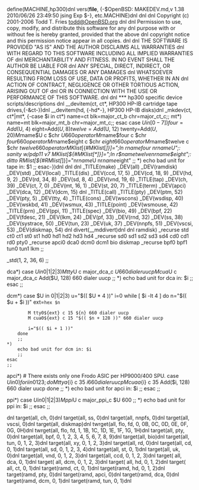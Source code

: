 define(MACHINE,hp300)dnl
vers(__file__,
	{-$OpenBSD: MAKEDEV.md,v 1.38 2010/06/26 23:49:50 jsing Exp $-},
etc.MACHINE)dnl
dnl
dnl Copyright (c) 2001-2006 Todd T. Fries <todd@OpenBSD.org>
dnl
dnl Permission to use, copy, modify, and distribute this software for any
dnl purpose with or without fee is hereby granted, provided that the above
dnl copyright notice and this permission notice appear in all copies.
dnl
dnl THE SOFTWARE IS PROVIDED "AS IS" AND THE AUTHOR DISCLAIMS ALL WARRANTIES
dnl WITH REGARD TO THIS SOFTWARE INCLUDING ALL IMPLIED WARRANTIES OF
dnl MERCHANTABILITY AND FITNESS. IN NO EVENT SHALL THE AUTHOR BE LIABLE FOR
dnl ANY SPECIAL, DIRECT, INDIRECT, OR CONSEQUENTIAL DAMAGES OR ANY DAMAGES
dnl WHATSOEVER RESULTING FROM LOSS OF USE, DATA OR PROFITS, WHETHER IN AN
dnl ACTION OF CONTRACT, NEGLIGENCE OR OTHER TORTIOUS ACTION, ARISING OUT OF
dnl OR IN CONNECTION WITH THE USE OR PERFORMANCE OF THIS SOFTWARE.
dnl
dnl *** hp300 specific device scripts/descriptions
dnl
__devitem(ct, ct*, HP300 HP-IB cartridge tape drives,{-\&ct-})dnl
__devitem(hd, {-hd*-}, HP300 HP-IB disks)dnl
_mkdev(ct, ct*|mt*,
{-case $i in
	ct*) name=ct blk=major_ct_b chr=major_ct_c;;
	mt*) name=mt blk=major_mt_b chr=major_mt_c;;
	esac
	case $U in
	[0-7])
		four=Add($U, 4) eight=Add($U, 8)
		twelve=Add($U, 12) twenty=Add($U, 20)
		M r$name$U	c $chr $U 660 operator
		M r$name$four	c $chr $four 660 operator
		M r$name$eight	c $chr $eight 660 operator
		M r$name$twelve	c $chr $twelve 660 operator
		MKlist[${#MKlist[*]}]=";ln r$name$four nr$name$U";: sanity w/pdp11 v7
		MKlist[${#MKlist[*]}]=";ln r$name$twelve nr$name$eight";: ditto
		RMlist[${#RMlist[*]}]="nr$name$U nr$name$eight"
		;;
	*)
		echo bad unit for tape in: $1
		;;
	esac-})dnl
dnl
dnl
_TITLE(make)
_DEV(all)
_DEV(ramdisk)
_DEV(std)
_DEV(local)
_TITLE(dis)
_DEV(ccd, 17, 5)
_DEV(cd, 18, 9)
_DEV(hd, 9, 2)
_DEV(rd, 34, 8)
_DEV(sd, 8, 4)
_DEV(vnd, 19, 6)
_TITLE(tap)
_DEV(ch, 39)
_DEV(ct, 7, 0)
_DEV(mt, 16, 1)
_DEV(st, 20, 7)
_TITLE(term)
_DEV(apci)
_DEV(dca, 12)
_DEV(dcm, 15)
dnl _TITLE(call)
_TITLE(pty)
_DEV(ptm, 52)
_DEV(pty, 5)
_DEV(tty, 4)
_TITLE(cons)
_DEV(wscons)
_DEV(wsdisp, 40)
_DEV(wskbd, 41)
_DEV(wsmux, 43)
_TITLE(point)
_DEV(wsmouse, 42)
_TITLE(prn)
_DEV(ppi, 11)
_TITLE(spec)
_DEV(bio, 49)
_DEV(bpf, 22)
_DEV(fdesc, 21)
_DEV(lkm, 24)
_DEV(pf, 33)
_DEV(rnd, 32)
_DEV(ss, 38)
_DEV(systrace, 50)
_DEV(tun, 23)
_DEV(uk, 37)
_DEV(nnpfs, 51)
_DEV(vscsi, 53)
_DEV(diskmap, 54)
dnl
divert(__mddivert)dnl
dnl
ramdisk)
	_recurse std ct0 ct1 st0 st1 hd0 hd1 hd2 hd3 hd4
	_recurse sd0 sd1 sd2 sd3 sd4 cd0 cd1 rd0 pty0
	_recurse apci0 dca0 dcm0 dcm1 bio diskmap
	_recurse bpf0 bpf1 tun0 tun1 lkm
	;;

_std(1, 2, 36, 6)
	;;

dca*)
	case $U in
	0|1|2|3)
		M tty$U c major_dca_c $U 660 dialer uucp
		M cua$U c major_dca_c Add($U, 128) 660 dialer uucp
		;;
	*)
		echo bad unit for dca in: $i
		;;
	esac
	;;

dcm*)
	case $U in
	0|1|2|3)
		u="$(( $U * 4 ))"
		i=0
		while [ $i -lt 4 ]
		do
			n="$(( $u + $i ))"
			ext=`hex $n`

			M tty0${ext} c 15 ${n} 660 dialer uucp
			M cua0${ext} c 15 "$(( $n + 128 ))" 660 dialer uucp

			i="$(( $i + 1 ))"
		done
		;;
	*)
		echo bad unit for dcm in: $i
		;;
	esac
	;;

apci*)
	# There exists only one Frodo ASIC per HP9000/400 SPU.
	case $U in
	0)
		for i in 0 1 2 3; do
			M ttya${i} c 35 ${i} 660 dialer uucp
			M cuaa${i} c 35 Add($i, 128) 660 dialer uucp
		done
		;;
	*)
		echo bad unit for apci in: $i
		;;
	esac
	;;

ppi*)
	case $U in
	0|1|2|3)
		M ppi$U c major_ppi_c $U 600
		;;
	*)
		echo bad unit for ppi in: $i
		;;
	esac
	;;

dnl
target(all, ch, 0)dnl
target(all, ss, 0)dnl
target(all, nnpfs, 0)dnl
target(all, vscsi, 0)dnl
target(all, diskmap)dnl
twrget(all, flo, fd, 0, 0B, 0C, 0D, 0E, 0F, 0G, 0H)dnl
twrget(all, flo, fd, 1, 1B, 1C, 1D, 1E, 1F, 1G, 1H)dnl
target(all, pty, 0)dnl
target(all, bpf, 0, 1, 2, 3, 4, 5, 6, 7, 8, 9)dnl
target(all, bio)dnl
target(all, tun, 0, 1, 2, 3)dnl
target(all, xy, 0, 1, 2, 3)dnl
target(all, rd, 0)dnl
target(all, cd, 0, 1)dnl
target(all, sd, 0, 1, 2, 3, 4)dnl
target(all, st, 0, 1)dnl
target(all, uk, 0)dnl
target(all, vnd, 0, 1, 2, 3)dnl
target(all, ccd, 0, 1, 2, 3)dnl
target( all, dca, 0, 1)dnl
target( all, dcm, 0, 1, 2, 3)dnl
target( all, hd, 0, 1, 2)dnl
target( all, ct, 0, 1)dnl
target(ramd, ct, 0, 1)dnl
target(ramd, hd, 0, 1, 2)dnl
target(ramd, pty, 0)dnl
target(ramd, apci, 0)dnl
target(ramd, dca, 0)dnl
target(ramd, dcm, 0, 1)dnl
target(ramd, tun, 0, 1)dnl
